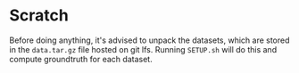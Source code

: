 # Scratch

Before doing anything, it's advised to unpack the datasets, which are stored in the `data.tar.gz` file hosted on git lfs. Running `SETUP.sh` will do this and compute groundtruth for each dataset.
